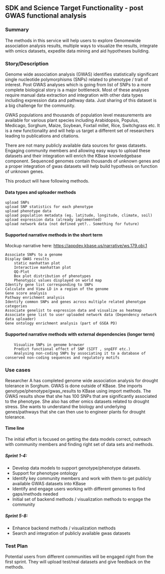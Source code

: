 ## SDK and Science Target Functionality - post GWAS functional analysis

### Summary
The methods in this service will help users to explore Genomewide association analysis results, multiple ways to visualize the results, integrate with omics datasets, expedite data mining and aid hypotheses building.

### Story/Description
Genome wide association analysis (GWAS) identifies statistically significant single nucleotide polymorphisms (SNPs) related to phenotype / trait of interest. Post GWAS analyses which is going from list of SNPs to a more complete biological story is a major bottleneck. Most of these analyses require manual data extraction and integration with other data types including expression data and pathway data. Just sharing of this dataset is a big challenge for the community.

GWAS populations and thousands of population level measurements are available for various plant species including Arabidopsis, Populus, Medicago, Sorghum, Maize, Soybean, Foxtail millet, Rice, Switchgrass etc. It is a new functionality and will help us target a different set of researchers leading to publications and citations.

There are not many publicly available data sources for gwas datasets. Engaging community members and allowing easy ways to upload these datasets and their integration will enrich the KBase knowledgebase component. Sequenced genomes contain thousands of unknown genes and a proper integration of gwas datasets will help build hypothesis on function of unknown genes.

This product will have following methods.

#### Data types and uploader methods

    upload SNPs
    upload SNP statistics for each phenotype
    upload phenotype data
    upload population metadata (eg. latitude, longitude, climate, soil)
    upload expression data (already implemented)
    upload network data (not defined yet?.. Something for future)
    
    
#### Supported narrative methods in the short term

Mockup narrative here: https://appdev.kbase.us/narrative/ws.179.obj.1

    Associate SNPs to a genome
    Display GWAS results
        static manhattan plot
        Interactive manhattan plot
        QQ-Plot
        Box plot distribution of phenotypes
        Phenotypic values displayed on world map
    Identify gene list corresponding to SNPs
    Calculate and View LD in a region of the genome
    Gene score analysis
    Pathway enrichment analysis
    Identify common SNPs and genes across multiple related phenotype categories
    Associate genelist to expression data and visualize as heatmap
    Associate gene list to user uploaded network data (Dependency network data uploader)
    Gene ontology enrichment analysis (part of GSEA PD)
    
#### Supported narrative methods with external dependencies (longer term)

        Visualize SNPs in genome browser
        Predict functional effect of SNP (SIFT , snpEFF etc.)
        Analysing non-coding SNPs by associating it to a database of conserved non-coding sequences and regulatory motifs


### Use cases
Researcher A has completed genome wide association analysis for drought tolerance in Sorghum. GWAS is done outside of KBase. She imports genotype/phenotype/gwas_results to KBase using import methods. The GWAS results show that she has 100 SNPs that are significantly associated to the phenotype. She also has other omics datasets related to drought stress. She wants to understand the biology and underlying genes/pathways that she can then use to engineer plants for drought tolerance.
    
#### Time line

The initial effort is focused on getting the data models correct, outreach with community members and finding right set of data sets and methods.

##### Sprint 1-4:
- Develop data models to support genotype/phenotype datasets.
- Support for phenotype ontology
- Identify key community members and work with them to get publicly available GWAS datasets into KBase
- Identify and engage users working with different genomes to find gaps/methods needed
- Initial set of backend methods / visualization methods to engage the community

##### Sprint 5-8:
- Enhance backend methods / visualization methods
- Search and integration of publicly available gwas datasets


### Test Plan
Potential users from different communities will be engaged right from the first sprint. They will upload test/real datasets and give feedback on the methods.



